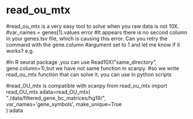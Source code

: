 # read_ou_mtx

#read_ou_mtx is a very easy tool to solve when you raw data is not 10X.
#var_names = genes[1].values error
#It appears there is no second column in your genes.tsv file, which is causing this error. Can you retry the command with the gene.column #argument set to 1 and let me know if it works? e.g.

#In R seurat package ,you can use Read10X("same_directory", gene.column=1),but we have not same function in scanpy.
#so we write read_ou_mtx function that can  solve it.
you can use in python scripts


#read_OU_mtx is compatible with scanpy
from read_ou_mtx import read_OU_mtx
adata=read_OU_mtx(
    "./data/filtered_gene_bc_matrices/hg19/",  
    var_names='gene_symbols',
    make_unique=True    
)
adata
